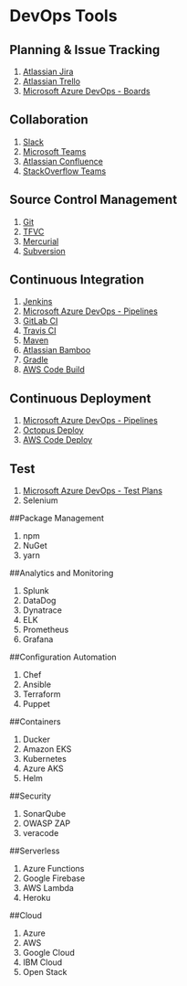 # DevOps Tools
## Planning & Issue Tracking
1. [Atlassian Jira](https://www.atlassian.com/software/jira?t=b&t=b "Atlassian Jira")
1. [Atlassian Trello](https://trello.com/ "Atlassian Trello")
1. [Microsoft Azure DevOps - Boards](https://azure.microsoft.com/en-us/services/devops/ "Microsoft Azure DevOps - Boards")

## Collaboration
1. [Slack](https://slack.com/ "Slack")
1. [Microsoft Teams](https://www.microsoft.com/en-us/microsoft-teams/group-chat-software "Microsoft Teams")
1. [Atlassian Confluence](https://www.atlassian.com/software/confluence "Atlassian Confluence")
1. [StackOverflow Teams](https://stackoverflow.com/teams "StackOverflow Teams")

## Source Control Management
1. [Git](https://git-scm.com/ "Git")
1. [TFVC](https://azure.microsoft.com/en-us/services/devops/ "TFVC")
1. [Mercurial](https://www.mercurial-scm.org/ "Mercurial")
1. [Subversion](http://subversion.apache.org/ "Subversion")

## Continuous Integration
1. [Jenkins](https://www.jenkins.io/ "Jenkins")
1. [Microsoft Azure DevOps - Pipelines](https://azure.microsoft.com/en-us/services/devops/ "Microsoft Azure DevOps - Pipelines")
1. [GitLab CI](https://about.gitlab.com/ "GitLab CI")
1. [Travis CI](https://travis-ci.org/ "Travis CI")
1. [Maven](https://maven.apache.org/ "Maven")
1. [Atlassian Bamboo](https://www.atlassian.com/software/bamboo "Atlassian Bamboo")
1. [Gradle](https://gradle.org/ "Gradle")
1. [AWS Code Build](https://aws.amazon.com/codebuild/ "AWS Code Build")

## Continuous Deployment
1. [Microsoft Azure DevOps - Pipelines](https://azure.microsoft.com/en-us/services/devops/ "Microsoft Azure DevOps - Pipelines")
1. [Octopus Deploy](https://octopus.com/ "Octopus Deploy")
1. [AWS Code Deploy](https://aws.amazon.com/codedeploy/ "AWS Code Deploy")

## Test
1. [Microsoft Azure DevOps - Test Plans](https://azure.microsoft.com/en-us/services/devops/ "Microsoft Azure DevOps - Test Plans")
1. Selenium

##Package Management
1. npm
1. NuGet
1. yarn

##Analytics and Monitoring
1. Splunk
1. DataDog
1. Dynatrace
1. ELK
1. Prometheus
1. Grafana

##Configuration Automation
1. Chef
1. Ansible
1. Terraform
1. Puppet

##Containers
1. Ducker
1. Amazon EKS
1. Kubernetes
1. Azure AKS
1. Helm

##Security
1. SonarQube
1. OWASP ZAP
1. veracode

##Serverless
1. Azure Functions
1. Google Firebase
1. AWS Lambda
1. Heroku

##Cloud
1. Azure
1. AWS
1. Google Cloud
1. IBM Cloud
1. Open Stack

